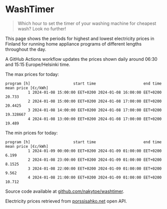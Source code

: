 
# WashTimer

> Which hour to set the timer of your washing machine for cheapest wash? Look no further!

This page shows the periods for highest and lowest electricity prices in Finland 
for running home appliance programs of different lengths throughout the day. 

A GitHub Actions workflow updates the prices shown daily around 06:30 and 15:15 Europe/Helsinki time.

The max prices for today:

	program [h]                   start time                     end time mean price [€c/kWh]
	          1 2024-01-08 15:00:00 EET+0200 2024-01-08 16:00:00 EET+0200              20.733
	          2 2024-01-08 15:00:00 EET+0200 2024-01-08 17:00:00 EET+0200             20.4425
	          3 2024-01-08 14:00:00 EET+0200 2024-01-08 17:00:00 EET+0200           19.328667
	          4 2024-01-08 13:00:00 EET+0200 2024-01-08 17:00:00 EET+0200              19.489

The min prices for today:

	program [h]                   start time                     end time mean price [€c/kWh]
	          1 2024-01-09 00:00:00 EET+0200 2024-01-09 01:00:00 EET+0200               6.199
	          2 2024-01-08 23:00:00 EET+0200 2024-01-09 01:00:00 EET+0200              8.1525
	          3 2024-01-08 22:00:00 EET+0200 2024-01-09 01:00:00 EET+0200               9.562
	          4 2024-01-08 21:00:00 EET+0200 2024-01-09 01:00:00 EET+0200              10.712


Source code available at [github.com/nakytoe/washtimer](https://github.com/nakytoe/washtimer).

Electricity prices retrieved from [porssisahko.net](https://porssisahko.net/api) open API.
